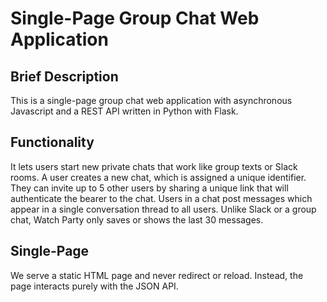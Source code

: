 # Single-Page Group Chat Web Application
## Brief Description
   This is a single-page group chat web application with asynchronous Javascript and a REST API written in Python with Flask. 

## Functionality
It lets users start new private chats that work like group texts or Slack rooms. A user creates a new chat, which is assigned a unique identifier. They can invite up to 5 other users by sharing a unique link that will authenticate the bearer to the chat. Users  in a chat post messages which appear in a single conversation thread to all users. Unlike Slack or a group chat, Watch Party only saves or shows the last 30 messages.

## Single-Page
   We serve a static HTML page and never redirect or reload. Instead, the page interacts purely with the JSON API. 
